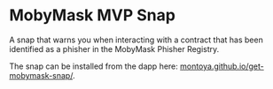 # MobyMask MVP Snap

A snap that warns you when interacting with a contract that has been identified as a phisher in the MobyMask Phisher Registry.

The snap can be installed from the dapp here: [montoya.github.io/get-mobymask-snap/](https://montoya.github.io/get-mobymask-snap/).
